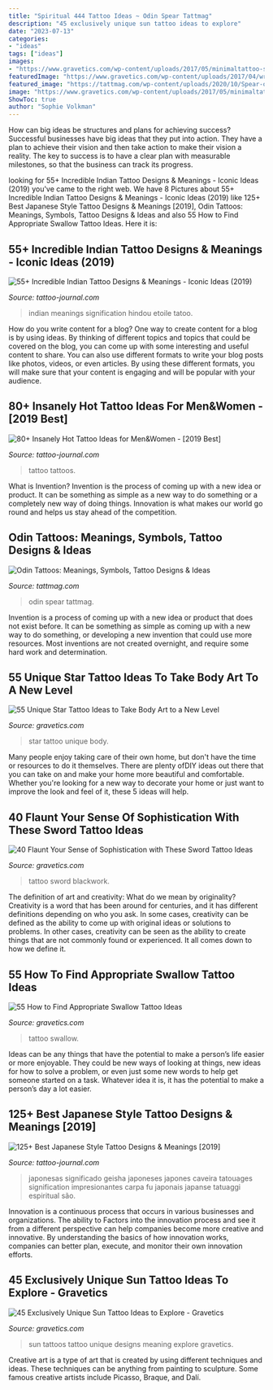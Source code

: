 ```yaml
---
title: "Spiritual 444 Tattoo Ideas ~ Odin Spear Tattmag"
description: "45 exclusively unique sun tattoo ideas to explore"
date: "2023-07-13"
categories:
- "ideas"
tags: ["ideas"]
images:
- "https://www.gravetics.com/wp-content/uploads/2017/05/minimaltattoo-smalltattoo-handpoked-suntattoo-handpokers.jpg"
featuredImage: "https://www.gravetics.com/wp-content/uploads/2017/04/wristtattoo-swallowtattoo.jpg"
featured_image: "https://tattmag.com/wp-content/uploads/2020/10/Spear-of-Odin-Tattoo-6-500x1024.jpg"
image: "https://www.gravetics.com/wp-content/uploads/2017/05/minimaltattoo-smalltattoo-handpoked-suntattoo-handpokers.jpg"
ShowToc: true
author: "Sophie Volkman"
---
```



How can big ideas be structures and plans for achieving success?
Successful businesses have big ideas that they put into action. They have a plan to achieve their vision and then take action to make their vision a reality. The key to success is to have a clear plan with measurable milestones, so that the business can track its progress.

	

		
looking for 55+ Incredible Indian Tattoo Designs &amp; Meanings - Iconic Ideas (2019) you've came to the right web. We have 8 Pictures about 55+ Incredible Indian Tattoo Designs &amp; Meanings - Iconic Ideas (2019) like 125+ Best Japanese Style Tattoo Designs &amp; Meanings [2019], Odin Tattoos: Meanings, Symbols, Tattoo Designs &amp; Ideas and also 55 How to Find Appropriate Swallow Tattoo Ideas. Here it is:
		
    
## 55+ Incredible Indian Tattoo Designs &amp; Meanings - Iconic Ideas (2019)

<img loading=lazy src="https://tattoo-journal.com/wp-content/uploads/2017/01/Indian-Tattoo-36-650x650.jpg" onerror="this.onerror=null;this.src='https://tse3.mm.bing.net/th?id=OIP.tjLfdENArCUwJIy5w7WcxQHaHa&amp;pid=15.1';" alt="55+ Incredible Indian Tattoo Designs &amp; Meanings - Iconic Ideas (2019)">

_Source: tattoo-journal.com_

>indian meanings signification hindou etoile tatoo. 

	

How do you write content for a blog?
One way to create content for a blog is by using ideas. By thinking of different topics and topics that could be covered on the blog, you can come up with some interesting and useful content to share. You can also use different formats to write your blog posts like photos, videos, or even articles. By using these different formats, you will make sure that your content is engaging and will be popular with your audience.

    
## 80+ Insanely Hot Tattoo Ideas For Men&amp;Women - [2019 Best]

<img loading=lazy src="https://tattoo-journal.com/wp-content/uploads/2017/08/Hot-Tattoos-8.jpg" onerror="this.onerror=null;this.src='https://tse1.mm.bing.net/th?id=OIP.2xxZPY4oQQlKiVzZc2h8gwHaGb&amp;pid=15.1';" alt="80+ Insanely Hot Tattoo Ideas for Men&amp;Women - [2019 Best]">

_Source: tattoo-journal.com_

>tattoo tattoos. 

	

What is Invention?
Invention is the process of coming up with a new idea or product. It can be something as simple as a new way to do something or a completely new way of doing things. Innovation is what makes our world go round and helps us stay ahead of the competition.

    
## Odin Tattoos: Meanings, Symbols, Tattoo Designs &amp; Ideas

<img loading=lazy src="https://tattmag.com/wp-content/uploads/2020/10/Spear-of-Odin-Tattoo-6-500x1024.jpg" onerror="this.onerror=null;this.src='https://tse3.mm.bing.net/th?id=OIP.ZVKLEJaDrwITX4bp3LUO-AHaPK&amp;pid=15.1';" alt="Odin Tattoos: Meanings, Symbols, Tattoo Designs &amp; Ideas">

_Source: tattmag.com_

>odin spear tattmag. 

	

Invention is a process of coming up with a new idea or product that does not exist before. It can be something as simple as coming up with a new way to do something, or developing a new invention that could use more resources. Most inventions are not created overnight, and require some hard work and determination.

    
## 55 Unique Star Tattoo Ideas To Take Body Art To A New Level

<img loading=lazy src="https://www.gravetics.com/wp-content/uploads/2017/03/ink-startattoo-tattooed-doxxtattoo.jpg" onerror="this.onerror=null;this.src='https://tse3.mm.bing.net/th?id=OIP.EpXfBKtx18V55z9TKgEDUAHaHa&amp;pid=15.1';" alt="55 Unique Star Tattoo Ideas to Take Body Art to a New Level">

_Source: gravetics.com_

>star tattoo unique body. 

	

Many people enjoy taking care of their own home, but don't have the time or resources to do it themselves. There are plenty ofDIY ideas out there that you can take on and make your home more beautiful and comfortable. Whether you're looking for a new way to decorate your home or just want to improve the look and feel of it, these 5 ideas will help.

    
## 40 Flaunt Your Sense Of Sophistication With These Sword Tattoo Ideas

<img loading=lazy src="http://www.gravetics.com/wp-content/uploads/2017/04/tattoo-tattooaprentice-blackwork-sword-swordtattoo-daga-blackworkers.jpg" onerror="this.onerror=null;this.src='https://tse3.mm.bing.net/th?id=OIP.zvUKkQaDk2hzg04fTuJ-CwHaHZ&amp;pid=15.1';" alt="40 Flaunt Your Sense of Sophistication with These Sword Tattoo Ideas">

_Source: gravetics.com_

>tattoo sword blackwork. 

	

The definition of art and creativity: What do we mean by originality?
Creativity is a word that has been around for centuries, and it has different definitions depending on who you ask. In some cases, creativity can be defined as the ability to come up with original ideas or solutions to problems. In other cases, creativity can be seen as the ability to create things that are not commonly found or experienced. It all comes down to how we define it.

    
## 55 How To Find Appropriate Swallow Tattoo Ideas

<img loading=lazy src="https://www.gravetics.com/wp-content/uploads/2017/04/wristtattoo-swallowtattoo.jpg" onerror="this.onerror=null;this.src='https://tse3.mm.bing.net/th?id=OIP.0dTPtAg6NNk_sBMDVcYCIQHaIw&amp;pid=15.1';" alt="55 How to Find Appropriate Swallow Tattoo Ideas">

_Source: gravetics.com_

>tattoo swallow. 

	

Ideas can be any things that have the potential to make a person’s life easier or more enjoyable. They could be new ways of looking at things, new ideas for how to solve a problem, or even just some new words to help get someone started on a task. Whatever idea it is, it has the potential to make a person’s day a lot easier.

    
## 125+ Best Japanese Style Tattoo Designs &amp; Meanings [2019]

<img loading=lazy src="https://tattoo-journal.com/wp-content/uploads/2015/07/japanese-tattoo-35.jpg" onerror="this.onerror=null;this.src='https://tse3.mm.bing.net/th?id=OIP.rtS8clt3CD2uugF5EiwGTwHaJ4&amp;pid=15.1';" alt="125+ Best Japanese Style Tattoo Designs &amp; Meanings [2019]">

_Source: tattoo-journal.com_

>japonesas significado geisha japoneses japones caveira tatouages signification impresionantes carpa fu japonais japanse tatuaggi espiritual são. 

	

Innovation is a continuous process that occurs in various businesses and organizations. The ability to Factors into the innovation process and see it from a different perspective can help companies become more creative and innovative. By understanding the basics of how innovation works, companies can better plan, execute, and monitor their own innovation efforts.

    
## 45 Exclusively Unique Sun Tattoo Ideas To Explore - Gravetics

<img loading=lazy src="https://www.gravetics.com/wp-content/uploads/2017/05/minimaltattoo-smalltattoo-handpoked-suntattoo-handpokers.jpg" onerror="this.onerror=null;this.src='https://tse4.mm.bing.net/th?id=OIP.lrsOAcqeY9XXjwGOo5rs-AHaHa&amp;pid=15.1';" alt="45 Exclusively Unique Sun Tattoo Ideas to Explore - Gravetics">

_Source: gravetics.com_

>sun tattoos tattoo unique designs meaning explore gravetics. 

	

Creative art is a type of art that is created by using different techniques and ideas. These techniques can be anything from painting to sculpture. Some famous creative artists include Picasso, Braque, and Dalí.

